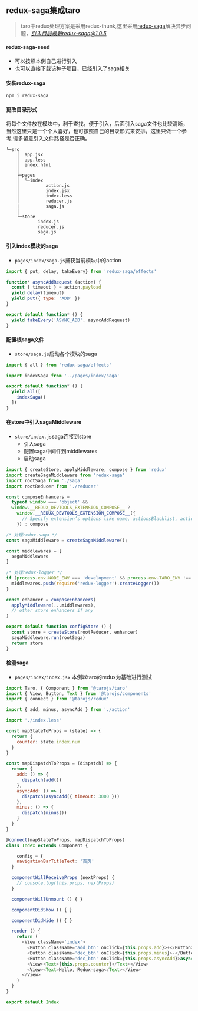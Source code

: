 ## redux-saga集成taro
> taro中redux处理方案是采用redux-thunk,这里采用[redux-saga](https://redux-saga.js.org/)解决异步问题，*引入目前最新redux-saga@1.0.5*

#### redux-saga-seed
- 可以按照本例自己进行引入
- 也可以直接下载该种子项目，已经引入了saga相关

#### 安装redux-saga
```shell
npm i redux-saga
```

#### 更改目录形式
将每个文件放在模块中，利于查找，便于引入，后面引入saga文件也比较清晰，当然这里只是一个个人喜好，也可按照自己的目录形式来安排，这里只做一个参考,请多留意引入文件路径是否正确。
```shell
└─src                     
    │  app.jsx            
    │  app.less           
    │  index.html         
    │                     
    ├─pages               
    │  └─index            
    │          action.js  
    │          index.jsx  
    │          index.less 
    │          reducer.js 
    |          saga.js
    │                     
    └─store               
            index.js      
            reducer.js
            saga.js    
```

#### 引入index模块的saga
- `pages/index/saga.js`捕获当前模块中的action

```js
import { put, delay, takeEvery} from 'redux-saga/effects'

function* asyncAddRequest (action) {
  const { timeout } = action.payload
  yield delay(timeout)
  yield put({ type: 'ADD' })
}

export default function* () {
  yield takeEvery('ASYNC_ADD', asyncAddRequest)
}

```

#### 配置根saga文件
- `store/saga.js`启动各个模块的saga

```js
import { all } from 'redux-saga/effects'

import indexSaga from '../pages/index/saga'

export default function* () {
  yield all([
    indexSaga()
  ])
}

```

#### 在store中引入sagaMiddleware
- `store/index.js`saga连接到store
  + 引入saga
  + 配置saga中间件到middlewares
  + 启动saga

```js
import { createStore, applyMiddleware, compose } from 'redux'
import createSagaMiddleware from 'redux-saga'
import rootSaga from './saga'
import rootReducer from './reducer'

const composeEnhancers =
  typeof window === 'object' &&
  window.__REDUX_DEVTOOLS_EXTENSION_COMPOSE__ ?   
    window.__REDUX_DEVTOOLS_EXTENSION_COMPOSE__({
      // Specify extension’s options like name, actionsBlacklist, actionsCreators, serialize...
    }) : compose

/* 处理redux-saga */
const sagaMiddleware = createSagaMiddleware();

const middlewares = [
  sagaMiddleware
]

/* 处理redux-logger */
if (process.env.NODE_ENV === 'development' && process.env.TARO_ENV !== 'quickapp') {
  middlewares.push(require('redux-logger').createLogger())
}

const enhancer = composeEnhancers(
  applyMiddleware(...middlewares),
  // other store enhancers if any
)

export default function configStore () {
  const store = createStore(rootReducer, enhancer)
  sagaMiddleware.run(rootSaga)
  return store
}

```

#### 检测saga
- `pages/index/index.jsx` 本例以taro的redux为基础进行测试

```js
import Taro, { Component } from '@tarojs/taro'
import { View, Button, Text } from '@tarojs/components'
import { connect } from '@tarojs/redux'

import { add, minus, asyncAdd } from './action'

import './index.less'

const mapStateToProps = (state) => {
  return {
    counter: state.index.num
  }
}

const mapDispatchToProps = (dispatch) => {
  return {
    add: () => {
      dispatch(add())
    },
    asyncAdd: () => {
      dispatch(asyncAdd({ timeout: 3000 }))
    },
    minus: () => {
      dispatch(minus())
    }
  }
}

@connect(mapStateToProps, mapDispatchToProps)
class Index extends Component {

    config = {
    navigationBarTitleText: '首页'
  }

  componentWillReceiveProps (nextProps) {
    // console.log(this.props, nextProps)
  }

  componentWillUnmount () { }

  componentDidShow () { }

  componentDidHide () { }

  render () {
    return (
      <View className='index'>
        <Button className='add_btn' onClick={this.props.add}>+</Button>
        <Button className='dec_btn' onClick={this.props.minus}>-</Button>
        <Button className='dec_btn' onClick={this.props.asyncAdd}>async</Button>
        <View><Text>{this.props.counter}</Text></View>
        <View><Text>Hello, Redux-saga</Text></View>
      </View>
    )
  }
}

export default Index

```
